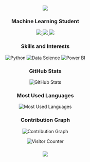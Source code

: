 <!-- Header -->
<h1 align="center">
  <img src="https://readme-typing-svg.herokuapp.com/?font=Righteous&size=35&center=true&vCenter=true&width=500&height=70&duration=4000&lines=Hi+There!+👋;+I'm Romi Gupta!;" />
</h1>
<h3 align="center">Machine Learning Student</h3>

<!-- Badges -->
<div align="center">
  <a href="https://www.linkedin.com/in/romi-gupta-a93238257/" target="_blank">
    <img src="https://img.shields.io/badge/LinkedIn-0077B5?style=for-the-badge&logo=linkedin&logoColor=white" target="_blank">
  </a>
  <a href="https://github.com/MasterMindRomii" target="_blank">
    <img src="https://img.shields.io/badge/GitHub-100000?style=for-the-badge&logo=github&logoColor=white" target="_blank">
  </a>
  <a href="mailto:romigupta1875@gmail.com">
    <img src="https://img.shields.io/badge/-Gmail-%23333?style=for-the-badge&logo=gmail&logoColor=white" target="_blank">
  </a>
</div>

<!-- Skills and Interests -->
<h3 align="center">Skills and Interests</h3>
<p align="center">
  <img src="https://img.shields.io/badge/Python-3776AB?style=for-the-badge&logo=python&logoColor=white" alt="Python">
  <img src="https://img.shields.io/badge/Data%20Science-4285F4?style=for-the-badge&logo=google&logoColor=white" alt="Data Science">
  <img src="https://img.shields.io/badge/Power%20BI-F2C811?style=for-the-badge&logo=powerbi&logoColor=white" alt="Power BI">
  <!-- Add more badges as needed -->
</p>

<!-- GitHub Stats -->
<h3 align="center">GitHub Stats</h3>
<p align="center">
  <img align="center" src="https://github-readme-stats.vercel.app/api?username=MasterMindRomii&show_icons=true&theme=radical" alt="GitHub Stats">
</p>

<!-- Most Used Languages -->
<h3 align="center">Most Used Languages</h3>
<p align="center">
  <img align="center" src="https://github-readme-stats.vercel.app/api/top-langs/?username=MasterMindRomii&layout=compact&theme=radical" alt="Most Used Languages">
</p>

<!-- Contribution Graph -->
<h3 align="center">Contribution Graph</h3>
<p align="center">
  <img alt="Contribution Graph" src="https://activity-graph.herokuapp.com/graph?username=MasterMindRomii&bg_color=1F222E&color=F8D866&line=F85D7F&point=FFFFFF">
</p>

<!-- Visitor Counter -->
<div align="center">
  <img align="center" src="https://visitor-badge.laobi.icu/badge?page_id=MasterMindRomii" alt="Visitor Counter">
</div>

<!-- Footer -->
<h3 align="center">
  <img src="https://readme-typing-svg.herokuapp.com/?font=Righteous&size=25&center=true&vCenter=true&width=500&height=70&duration=4000&lines=Thanks+for+visiting!+✌️;+Let's+connect+on+LinkedIn!;I'm+always+open+to+collaborate+:)">
</h3>
